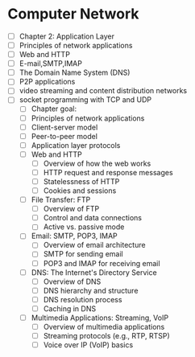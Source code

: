 # Computer Network
- [ ] Chapter 2: Application Layer
- [ ] Principles of network applications
- [ ] Web and HTTP
- [ ] E-mail,SMTP,IMAP
- [ ] The Domain Name System (DNS)
- [ ] P2P applications
- [ ] video streaming and content distribution networks
- [ ] socket programming with TCP and UDP
  - [ ] Chapter goal:
  - [ ] Principles of network applications
  - [ ] Client-server model
  - [ ] Peer-to-peer model
  - [ ] Application layer protocols
  - [ ] Web and HTTP
    - [ ] Overview of how the web works
    - [ ] HTTP request and response messages
    - [ ] Statelessness of HTTP
    - [ ] Cookies and sessions
  - [ ] File Transfer: FTP
    - [ ] Overview of FTP
    - [ ] Control and data connections
    - [ ] Active vs. passive mode
  - [ ] Email: SMTP, POP3, IMAP
    - [ ] Overview of email architecture
    - [ ] SMTP for sending email
    - [ ] POP3 and IMAP for receiving email
  - [ ] DNS: The Internet's Directory Service
    - [ ] Overview of DNS
    - [ ] DNS hierarchy and structure
    - [ ] DNS resolution process
    - [ ] Caching in DNS
  - [ ] Multimedia Applications: Streaming, VoIP
    - [ ] Overview of multimedia applications
    - [ ] Streaming protocols (e.g., RTP, RTSP)
    - [ ] Voice over IP (VoIP) basics